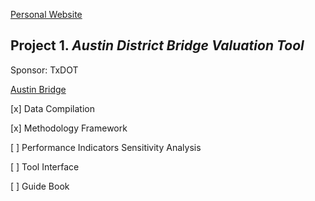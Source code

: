 [Personal Website](trinhhoang.org)

## Project 1. _Austin District Bridge Valuation Tool_
Sponsor: TxDOT

[Austin Bridge](https://static.squarespace.com/static/50305c7684ae7fae2e65756a/5220048ee4b053b3578fc38a/52200492e4b053b3578fe594/1275441500227/1000w/360%20Bridge%20HDR%20v2.jpg)

[x] Data Compilation

[x] Methodology Framework

[ ] Performance Indicators Sensitivity Analysis

[ ] Tool Interface

[ ] Guide Book
